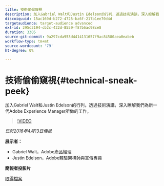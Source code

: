 ```yaml
---
title: 技術偷偷窺視
description: 加入Gabriel Walt和Justin Edelson的行列，透過技術演講，深入瞭解我們為新一代Adobe Experience Manager所做的工作。
discoiquuid: 15ac160d-b272-4725-ba6f-217b1ee70d4d
targetaudience: target-audience advanced
exl-id: 295c3194-cb2c-422d-8559-f87b6ac98ce8
duration: 3305
source-git-commit: 9a297cda953d4414131657f9ac84580aea0eabeb
workflow-type: tm+mt
source-wordcount: '79'
ht-degree: 0%

---
```


# 技術偷偷窺視{#technical-sneak-peek}

加入Gabriel Walt和Justin Edelson的行列，透過技術演講，深入瞭解我們為新一代Adobe Experience Manager所做的工作。

>[!VIDEO](https://video.tv.adobe.com/v/19305/?quality=9)

*已於2016年4月13日傳遞*

**展示者：**

* Gabriel Walt，Adobe產品經理
* Justin Edelson，Adobe體驗架構師與宣傳專員

**簡報者投影片**

[取得檔案](assets/aem-gems-041316-6-2-tech-preview.pdf)
<!--
[Get back to the Overview](https://helpx.adobe.com/tw/experience-manager/kt/eseminars/gems/aem-index.html)
-->
